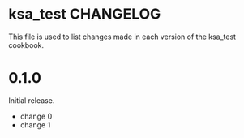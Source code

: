 # ksa_test CHANGELOG

This file is used to list changes made in each version of the ksa_test cookbook.

# 0.1.0

Initial release.

- change 0
- change 1

